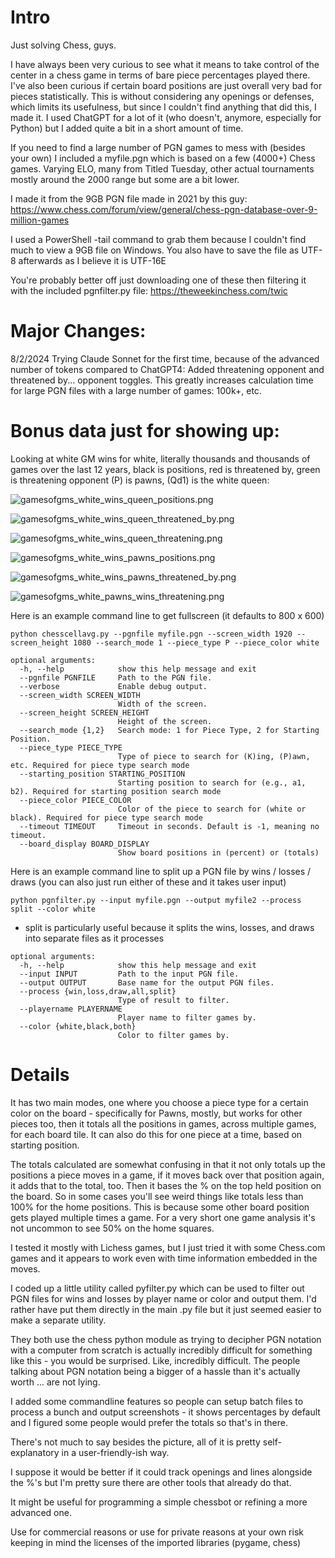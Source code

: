 # Intro

Just solving Chess, guys.

I have always been very curious to see what it means to take control of the center in a chess game in terms of bare piece percentages played there.
I've also been curious if certain board positions are just overall very bad for pieces statistically.
This is without considering any openings or defenses, which limits its usefulness, but since I couldn't find anything that did this, I made it.
I used ChatGPT for a lot of it (who doesn't, anymore, especially for Python) but I added quite a bit in a short amount of time.

If you need to find a large number of PGN games to mess with (besides your own) I included a myfile.pgn which is based on a few (4000+) Chess games. Varying ELO, many from Titled Tuesday, other actual tournaments mostly around the 2000 range but some are a bit lower.

I made it from the 9GB PGN file made in 2021 by this guy:
https://www.chess.com/forum/view/general/chess-pgn-database-over-9-million-games

I used a PowerShell -tail command to grab them because I couldn't find much to view a 9GB file on Windows.
You also have to save the file as UTF-8 afterwards as I believe it is UTF-16E

You're probably better off just downloading one of these then filtering it with the included pgnfilter.py file:
https://theweekinchess.com/twic

# Major Changes:

8/2/2024 Trying Claude Sonnet for the first time, because of the advanced number of tokens compared to ChatGPT4: Added threatening opponent and threatened by... opponent toggles. This greatly increases calculation time for large PGN files with a large number of games: 100k+, etc.

# Bonus data just for showing up:

Looking at white GM wins for white, literally thousands and thousands of games over the last 12 years, black is positions, red is threatened by, green is threatening opponent (P) is pawns, (Qd1) is the white queen:

![gamesofgms_white_wins_queen_positions.png](pngs/gamesofgms_white_wins_queen_positions.png?raw=true "gamesofgms_white_wins_queen_positions.png")

![gamesofgms_white_wins_queen_threatened_by.png](pngs/gamesofgms_white_wins_queen_threatened_by.png?raw=true "gamesofgms_white_wins_queen_threatened_by.png")

![gamesofgms_white_wins_queen_threatening.png](pngs/gamesofgms_white_wins_queen_threatening.png?raw=true "gamesofgms_white_wins_queen_threatening.png")

![gamesofgms_white_wins_pawns_positions.png](pngs/gamesofgms_white_wins_pawns_positions.png?raw=true "gamesofgms_white_wins_pawns_positions.png")

![gamesofgms_white_wins_pawns_threatened_by.png](pngs/gamesofgms_white_wins_pawns_threatened_by.png?raw=true "gamesofgms_white_wins_pawns_threatened_by.png")

![gamesofgms_white_pawns_wins_threatening.png](pngs/gamesofgms_white_pawns_wins_threatening.png?raw=true "gamesofgms_white_pawns_wins_threatening.png")

Here is an example command line to get fullscreen (it defaults to 800 x 600)
```
python chesscellavg.py --pgnfile myfile.pgn --screen_width 1920 --screen_height 1080 --search_mode 1 --piece_type P --piece_color white
```
```
optional arguments:
  -h, --help            show this help message and exit
  --pgnfile PGNFILE     Path to the PGN file.
  --verbose             Enable debug output.
  --screen_width SCREEN_WIDTH
                        Width of the screen.
  --screen_height SCREEN_HEIGHT
                        Height of the screen.
  --search_mode {1,2}   Search mode: 1 for Piece Type, 2 for Starting Position.
  --piece_type PIECE_TYPE
                        Type of piece to search for (K)ing, (P)awn, etc. Required for piece type search mode
  --starting_position STARTING_POSITION
                        Starting position to search for (e.g., a1, b2). Required for starting position search mode
  --piece_color PIECE_COLOR
                        Color of the piece to search for (white or black). Required for piece type search mode
  --timeout TIMEOUT     Timeout in seconds. Default is -1, meaning no timeout.
  --board_display BOARD_DISPLAY
                        Show board positions in (percent) or (totals)
```

Here is an example command line to split up a PGN file by wins / losses / draws (you can also just run either of these and it takes user input)
```
python pgnfilter.py --input myfile.pgn --output myfile2 --process split --color white
```

* split is particularly useful because it splits the wins, losses, and draws into separate files as it processes

```
optional arguments:
  -h, --help            show this help message and exit
  --input INPUT         Path to the input PGN file.
  --output OUTPUT       Base name for the output PGN files.
  --process {win,loss,draw,all,split}
                        Type of result to filter.
  --playername PLAYERNAME
                        Player name to filter games by.
  --color {white,black,both}
                        Color to filter games by.
```


# Details

It has two main modes, one where you choose a piece type for a certain color on the board - specifically for Pawns, mostly, but works for other pieces too, then it totals all the positions in games, across multiple games, for each board tile. It can also do this for one piece at a time, based on starting position.

The totals calculated are somewhat confusing in that it not only totals up the positions a piece moves in a game, if it moves back over that position again, it adds that to the total, too. Then it bases the % on the top held position on the board. So in some cases you'll see weird things like totals less than 100% for the home positions. This is because some other board position gets played multiple times a game. For a very short one game analysis it's not uncommon to see 50% on the home squares.

I tested it mostly with Lichess games, but I just tried it with some Chess.com games and it appears to work even with time information embedded in the moves.

I coded up a little utility called pyfilter.py which can be used to filter out PGN files for wins and losses by player name or color and output them. I'd rather have put them directly in the main .py file but it just seemed easier to make a separate utility. 

They both use the chess python module as trying to decipher PGN notation with a computer from scratch is actually incredibly difficult for something like this - you would be surprised. Like, incredibly difficult. The people talking about PGN notation being a bigger of a hassle than it's actually worth ... are not lying.

I added some commandline features so people can setup batch files to process a bunch and output screenshots - it shows percentages by default and I figured some people would prefer the totals so that's in there.

There's not much to say besides the picture, all of it is pretty self-explanatory in a user-friendly-ish way.

I suppose it would be better if it could track openings and lines alongside the %'s but I'm pretty sure there are other tools that already do that.

It might be useful for programming a simple chessbot or refining a more advanced one.

Use for commercial reasons or use for private reasons at your own risk keeping in mind the licenses of the imported libraries (pygame, chess)



